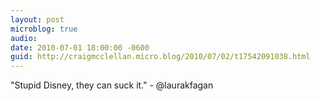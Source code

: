 ```yaml
---
layout: post
microblog: true
audio: 
date: 2010-07-01 18:00:00 -0600
guid: http://craigmcclellan.micro.blog/2010/07/02/t17542091038.html
---
```

"Stupid Disney, they can suck it." - @laurakfagan
